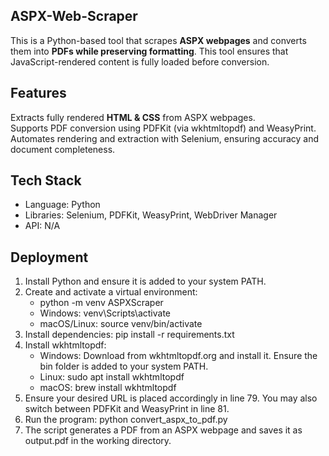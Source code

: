 ## **ASPX-Web-Scraper**

  This is a Python-based tool that scrapes **ASPX webpages** and converts them into **PDFs while preserving formatting**. This tool ensures that JavaScript-rendered content is fully loaded before conversion.

## **Features**

  Extracts fully rendered **HTML & CSS** from ASPX webpages.  
  Supports PDF conversion using PDFKit (via wkhtmltopdf) and WeasyPrint.  
  Automates rendering and extraction with Selenium, ensuring accuracy and document completeness.  

## **Tech Stack**

- Language: Python  
- Libraries: Selenium, PDFKit, WeasyPrint, WebDriver Manager  
- API: N/A  

## **Deployment**

1. Install Python and ensure it is added to your system PATH.
2. Create and activate a virtual environment:
    - python -m venv ASPXScraper
    - Windows: venv\Scripts\activate
    - macOS/Linux: source venv/bin/activate
3. Install dependencies: pip install -r requirements.txt
4. Install wkhtmltopdf:
    - Windows: Download from wkhtmltopdf.org and install it. Ensure the bin folder is added to your system PATH.
    - Linux: sudo apt install wkhtmltopdf
    - macOS: brew install wkhtmltopdf
5. Ensure your desired URL is placed accordingly in line 79. You may also switch between PDFKit and WeasyPrint in line 81.
6. Run the program: python convert_aspx_to_pdf.py
7. The script generates a PDF from an ASPX webpage and saves it as output.pdf in the working directory.
